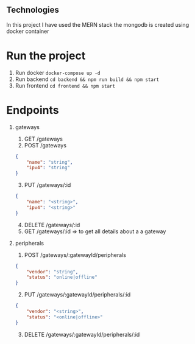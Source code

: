 ## Technologies

In this project I have used the MERN stack the mongodb is created using docker container

# Run the project

1. Run docker    ```docker-compose up -d```
3. Run backend   ```cd backend && npm run build && npm start```
4. Run frontend  ```cd frontend && npm start```

# Endpoints
1. gateways
    1. GET /gateways
    2. POST /gateways 

    ```json
    {
        "name": "string",
        "ipv4": "string"
    }
    ```
    3. PUT /gateways/:id
    ```json
    {
        "name": "<string>",
        "ipv4": "<string>"
    }
    ```
    4. DELETE /gateways/:id
    5. GET /gateways/:id => to get all details about a a gateway

2. peripherals
    1. POST /gateways/:gatewayId/peripherals
    ```json
    {
        "vendor": "string",
        "status": "online|offline"
    }
    ```
    2. PUT  /gateways/:gatewayId/peripherals/:id
    
    ```json
    {
        "vendor": "<string>",
        "status": "<online|offline>"
    }
    ```
    3. DELETE /gateways/:gatewayId/peripherals/:id